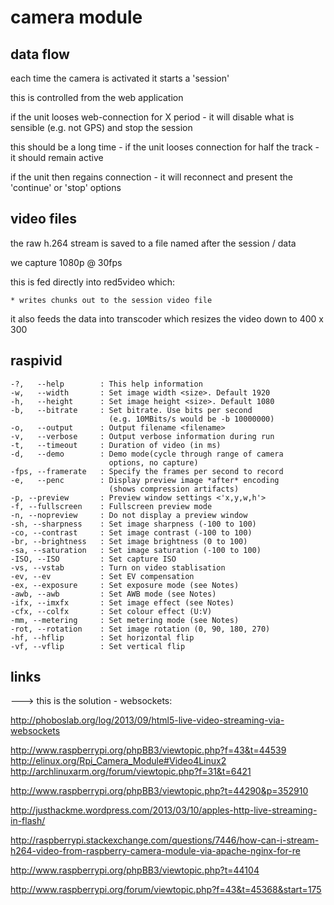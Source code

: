 # camera module

## data flow

each time the camera is activated it starts a 'session'

this is controlled from the web application

if the unit looses web-connection for X period - it will disable what is sensible (e.g. not GPS) and stop the session

this should be a long time - if the unit looses connection for half the track - it should remain active

if the unit then regains connection - it will reconnect and present the 'continue' or 'stop' options

## video files

the raw h.264 stream is saved to a file named after the session / data

we capture 1080p @ 30fps

this is fed directly into red5video which:

	* writes chunks out to the session video file
	

it also feeds the data into transcoder which resizes the video down to 400 x 300





## raspivid 


```
-?,   --help        : This help information
-w,   --width       : Set image width <size>. Default 1920
-h,   --height      : Set image height <size>. Default 1080
-b,   --bitrate     : Set bitrate. Use bits per second
                      (e.g. 10MBits/s would be -b 10000000)
-o,   --output      : Output filename <filename>
-v,   --verbose     : Output verbose information during run
-t,   --timeout     : Duration of video (in ms)
-d,   --demo        : Demo mode(cycle through range of camera
                      options, no capture)
-fps, --framerate   : Specify the frames per second to record
-e,   --penc        : Display preview image *after* encoding
                      (shows compression artifacts)
-p, --preview       : Preview window settings <'x,y,w,h'>
-f, --fullscreen    : Fullscreen preview mode
-n, --nopreview     : Do not display a preview window
-sh, --sharpness    : Set image sharpness (-100 to 100)
-co, --contrast     : Set image contrast (-100 to 100)
-br, --brightness   : Set image brightness (0 to 100)
-sa, --saturation   : Set image saturation (-100 to 100)
-ISO, --ISO         : Set capture ISO
-vs, --vstab        : Turn on video stablisation
-ev, --ev           : Set EV compensation
-ex, --exposure     : Set exposure mode (see Notes)
-awb, --awb         : Set AWB mode (see Notes)
-ifx, --imxfx       : Set image effect (see Notes)
-cfx, --colfx       : Set colour effect (U:V)
-mm, --metering     : Set metering mode (see Notes)
-rot, --rotation    : Set image rotation (0, 90, 180, 270)
-hf, --hflip        : Set horizontal flip
-vf, --vflip        : Set vertical flip
```

## links

---> this is the solution - websockets:

http://phoboslab.org/log/2013/09/html5-live-video-streaming-via-websockets



http://www.raspberrypi.org/phpBB3/viewtopic.php?f=43&t=44539
http://elinux.org/Rpi_Camera_Module#Video4Linux2
http://archlinuxarm.org/forum/viewtopic.php?f=31&t=6421

http://www.raspberrypi.org/phpBB3/viewtopic.php?t=44290&p=352910

http://justhackme.wordpress.com/2013/03/10/apples-http-live-streaming-in-flash/

http://raspberrypi.stackexchange.com/questions/7446/how-can-i-stream-h264-video-from-raspberry-camera-module-via-apache-nginx-for-re

http://www.raspberrypi.org/phpBB3/viewtopic.php?t=44104

http://www.raspberrypi.org/forum/viewtopic.php?f=43&t=45368&start=175